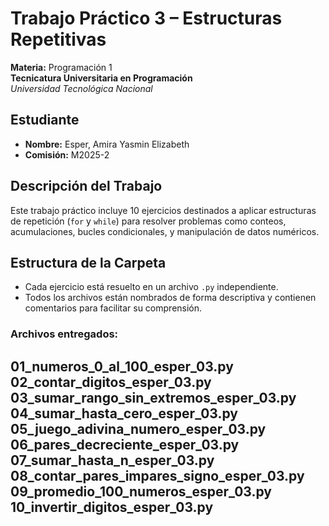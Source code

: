 # Trabajo Práctico 3 – Estructuras Repetitivas

**Materia:** Programación 1  
**Tecnicatura Universitaria en Programación**  
*Universidad Tecnológica Nacional*

## Estudiante
- **Nombre:** Esper, Amira Yasmin Elizabeth  
- **Comisión:** M2025-2

## Descripción del Trabajo
Este trabajo práctico incluye 10 ejercicios destinados a aplicar estructuras de repetición (`for` y `while`) para resolver problemas como conteos, acumulaciones, bucles condicionales, y manipulación de datos numéricos.

## Estructura de la Carpeta
- Cada ejercicio está resuelto en un archivo `.py` independiente.  
- Todos los archivos están nombrados de forma descriptiva y contienen comentarios para facilitar su comprensión.

### Archivos entregados:
01_numeros_0_al_100_esper_03.py  
02_contar_digitos_esper_03.py  
03_sumar_rango_sin_extremos_esper_03.py  
04_sumar_hasta_cero_esper_03.py  
05_juego_adivina_numero_esper_03.py  
06_pares_decreciente_esper_03.py  
07_sumar_hasta_n_esper_03.py  
08_contar_pares_impares_signo_esper_03.py  
09_promedio_100_numeros_esper_03.py  
10_invertir_digitos_esper_03.py
---



